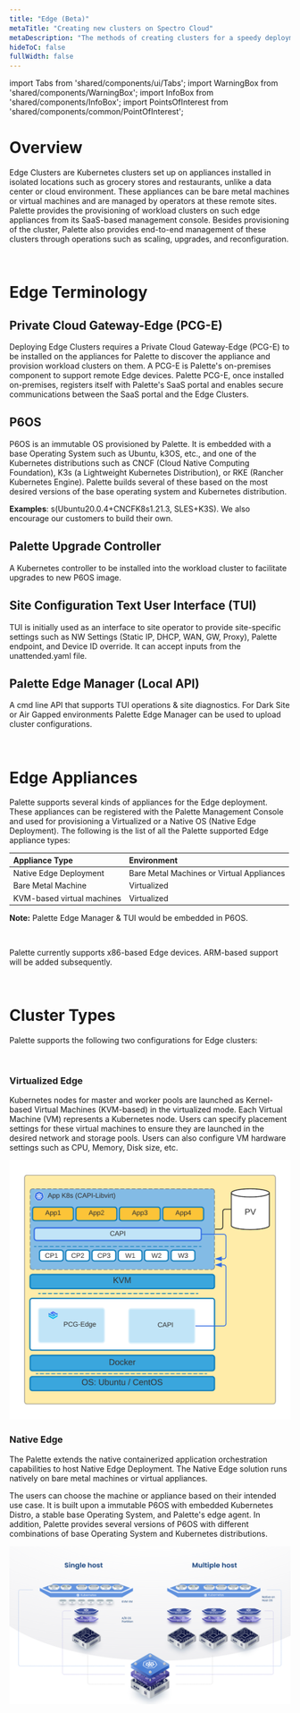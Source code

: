 ```yaml
---
title: "Edge (Beta)"
metaTitle: "Creating new clusters on Spectro Cloud"
metaDescription: "The methods of creating clusters for a speedy deployment on any CSP"
hideToC: false
fullWidth: false
---
```


import Tabs from 'shared/components/ui/Tabs';
import WarningBox from 'shared/components/WarningBox';
import InfoBox from 'shared/components/InfoBox';
import PointsOfInterest from 'shared/components/common/PointOfInterest';

# Overview

Edge Clusters are Kubernetes clusters set up on appliances installed in isolated locations such as grocery stores and restaurants, unlike a data center or cloud environment. These appliances can be bare metal machines or virtual machines and are managed by operators at these remote sites. Palette provides the provisioning of workload clusters on such edge appliances from its SaaS-based management console. Besides provisioning of the cluster, Palette also provides end-to-end management of these clusters through operations such as scaling, upgrades, and reconfiguration.

<br />

# Edge Terminology

## Private Cloud Gateway-Edge (PCG-E)

Deploying Edge Clusters requires a Private Cloud Gateway-Edge (PCG-E) to be installed on the appliances for Palette to discover the appliance and provision workload clusters on them. A PCG-E is Palette's on-premises component to support remote Edge devices. Palette PCG-E, once installed on-premises, registers itself with Palette's SaaS portal and enables secure communications between the SaaS portal and the Edge Clusters.


## P6OS

P6OS is an immutable OS provisioned by Palette. It is embedded with a base Operating System such as Ubuntu, k3OS, etc., and one of the Kubernetes distributions such as CNCF (Cloud Native Computing Foundation), K3s (a Lightweight Kubernetes Distribution), or RKE (Rancher Kubernetes Engine). Palette builds several of these based on the most desired versions of the base operating system and Kubernetes distribution. 

**Examples**: s(Ubuntu20.0.4+CNCFK8s1.21.3, SLES+K3S). We also encourage our customers to build their own.  

## Palette Upgrade Controller 

A Kubernetes controller to be installed into the workload cluster to facilitate upgrades to new P6OS image.

## Site Configuration Text User Interface (TUI)

TUI is initially used as an interface to site operator to provide site-specific settings such as NW Settings (Static IP, DHCP, WAN, GW, Proxy), Palette endpoint, and Device ID override. It can accept inputs from the unattended.yaml file. 

## Palette Edge Manager (Local API)

A cmd line API that supports TUI operations & site diagnostics. For Dark Site or Air Gapped environments Palette Edge Manager can be used to upload cluster configurations.

<br />

# Edge Appliances

Palette supports several kinds of appliances for the Edge deployment. These appliances can be registered with the Palette Management Console and used for provisioning a Virtualized or a Native OS (Native Edge Deployment). The following is the list of all the Palette supported Edge appliance types:


  | **Appliance Type**              | **Environment**                           |
  | :------------------------------ | :---------------------------------------- |
  | Native Edge Deployment          | Bare Metal Machines or Virtual Appliances |
  | Bare Metal Machine              | Virtualized                               |
  | KVM-based virtual machines      | Virtualized                               |
 

**Note:** Palette Edge Manager & TUI would be embedded in P6OS.

<br />

<InfoBox>

Palette currently supports x86-based Edge devices. ARM-based support will be added subsequently.

</InfoBox>

<br />

# Cluster Types

Palette supports the following two configurations for Edge clusters:

<br />

### Virtualized Edge 

Kubernetes nodes for master and worker pools are launched as Kernel-based Virtual Machines (KVM-based) in the virtualized mode. Each Virtual Machine (VM) represents a Kubernetes node. Users can specify placement settings for these virtual machines to ensure they are launched in the desired network and storage pools. Users can also configure VM hardware settings such as CPU, Memory, Disk size, etc.

![virtualized-edge.png](virtualized-edge.png)


### Native Edge

The Palette extends the native containerized application orchestration capabilities to host Native Edge Deployment. The Native Edge solution runs natively on bare metal machines or virtual appliances. 

The users can choose the machine or appliance based on their intended use case. It is built upon a immutable P6OS with embedded Kubernetes Distro, a stable base Operating System, and Palette's edge agent. In addition, Palette provides several versions of P6OS with different combinations of base Operating System and Kubernetes distributions.

![native-edge.png](native-edge.png)

<br />

